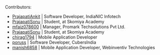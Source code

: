 Contributors:

* [PrajapatiAnkit](https://github.com/PrajapatiAnkit/) | Software Developer, IndiaNIC Infotech
* [PrajapatiSonu](https://github.com/PrajapatiSonu/introduce-yourself) | Student, at Skomiya Academy  
* [mfaiz078600](https://github.com/mfaiz078600) | Manager, Promark Techsolutions Pvt Ltd.
* [PrajapatiSonu](https://github.com/PrajapatiSonu/introduce-yourself) | Student, at Skomiya Academy
* [chirag1794](https://github.com/chirag1794) | Mobile Application Developer
* [poruss](https://github.com/poruss/) | Software Developer, CubersIndia
* [manish6858](https://github.com/Manish6858) | Mobile Application Developer, Webinventiv Technologies
